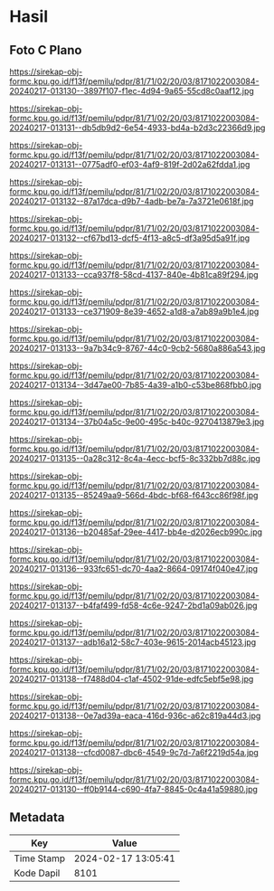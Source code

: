 # Hasil

## Foto C Plano

https://sirekap-obj-formc.kpu.go.id/f13f/pemilu/pdpr/81/71/02/20/03/8171022003084-20240217-013130--3897f107-f1ec-4d94-9a65-55cd8c0aaf12.jpg

https://sirekap-obj-formc.kpu.go.id/f13f/pemilu/pdpr/81/71/02/20/03/8171022003084-20240217-013131--db5db9d2-6e54-4933-bd4a-b2d3c22366d9.jpg

https://sirekap-obj-formc.kpu.go.id/f13f/pemilu/pdpr/81/71/02/20/03/8171022003084-20240217-013131--0775adf0-ef03-4af9-819f-2d02a62fdda1.jpg

https://sirekap-obj-formc.kpu.go.id/f13f/pemilu/pdpr/81/71/02/20/03/8171022003084-20240217-013132--87a17dca-d9b7-4adb-be7a-7a3721e0618f.jpg

https://sirekap-obj-formc.kpu.go.id/f13f/pemilu/pdpr/81/71/02/20/03/8171022003084-20240217-013132--cf67bd13-dcf5-4f13-a8c5-df3a95d5a91f.jpg

https://sirekap-obj-formc.kpu.go.id/f13f/pemilu/pdpr/81/71/02/20/03/8171022003084-20240217-013133--cca937f8-58cd-4137-840e-4b81ca89f294.jpg

https://sirekap-obj-formc.kpu.go.id/f13f/pemilu/pdpr/81/71/02/20/03/8171022003084-20240217-013133--ce371909-8e39-4652-a1d8-a7ab89a9b1e4.jpg

https://sirekap-obj-formc.kpu.go.id/f13f/pemilu/pdpr/81/71/02/20/03/8171022003084-20240217-013133--9a7b34c9-8767-44c0-9cb2-5680a886a543.jpg

https://sirekap-obj-formc.kpu.go.id/f13f/pemilu/pdpr/81/71/02/20/03/8171022003084-20240217-013134--3d47ae00-7b85-4a39-a1b0-c53be868fbb0.jpg

https://sirekap-obj-formc.kpu.go.id/f13f/pemilu/pdpr/81/71/02/20/03/8171022003084-20240217-013134--37b04a5c-9e00-495c-b40c-9270413879e3.jpg

https://sirekap-obj-formc.kpu.go.id/f13f/pemilu/pdpr/81/71/02/20/03/8171022003084-20240217-013135--0a28c312-8c4a-4ecc-bcf5-8c332bb7d88c.jpg

https://sirekap-obj-formc.kpu.go.id/f13f/pemilu/pdpr/81/71/02/20/03/8171022003084-20240217-013135--85249aa9-566d-4bdc-bf68-f643cc86f98f.jpg

https://sirekap-obj-formc.kpu.go.id/f13f/pemilu/pdpr/81/71/02/20/03/8171022003084-20240217-013136--b20485af-29ee-4417-bb4e-d2026ecb990c.jpg

https://sirekap-obj-formc.kpu.go.id/f13f/pemilu/pdpr/81/71/02/20/03/8171022003084-20240217-013136--933fc651-dc70-4aa2-8664-09174f040e47.jpg

https://sirekap-obj-formc.kpu.go.id/f13f/pemilu/pdpr/81/71/02/20/03/8171022003084-20240217-013137--b4faf499-fd58-4c6e-9247-2bd1a09ab026.jpg

https://sirekap-obj-formc.kpu.go.id/f13f/pemilu/pdpr/81/71/02/20/03/8171022003084-20240217-013137--adb16a12-58c7-403e-9615-2014acb45123.jpg

https://sirekap-obj-formc.kpu.go.id/f13f/pemilu/pdpr/81/71/02/20/03/8171022003084-20240217-013138--f7488d04-c1af-4502-91de-edfc5ebf5e98.jpg

https://sirekap-obj-formc.kpu.go.id/f13f/pemilu/pdpr/81/71/02/20/03/8171022003084-20240217-013138--0e7ad39a-eaca-416d-936c-a62c819a44d3.jpg

https://sirekap-obj-formc.kpu.go.id/f13f/pemilu/pdpr/81/71/02/20/03/8171022003084-20240217-013138--cfcd0087-dbc6-4549-9c7d-7a6f2219d54a.jpg

https://sirekap-obj-formc.kpu.go.id/f13f/pemilu/pdpr/81/71/02/20/03/8171022003084-20240217-013130--ff0b9144-c690-4fa7-8845-0c4a41a59880.jpg


## Metadata

| Key        | Value               |
| ---------- | ------------------- |
| Time Stamp | 2024-02-17 13:05:41 |
| Kode Dapil | 8101                |



